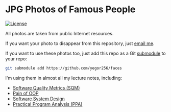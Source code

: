 # JPG Photos of Famous People

[![License](https://img.shields.io/badge/license-MIT-green.svg)](https://github.com/yegor256/bibliography/blob/master/LICENSE.txt)

All photos are taken from public Internet resources.

If you want your photo to disappear from this repository,
just [email me](mailto:yegor256@gmail.com).

If you want to use these photos too, just add this repo
as a Git [submodule][submodule] to your repo:

```bash
git submodule add https://github.com/yegor256/faces
```

I'm using them in almost all my lecture notes, including:

* [Software Quality Metrics (SQM)](https://github.com/yegor256/sqm)
* [Pain of OOP](https://github.com/yegor256/painofoop)
* [Software System Design](https://github.com/yegor256/ssd16)
* [Practical Program Analysis (PPA)](https://github.com/yegor256/ppa)

[submodule]: https://git-scm.com/book/en/v2/Git-Tools-Submodules
